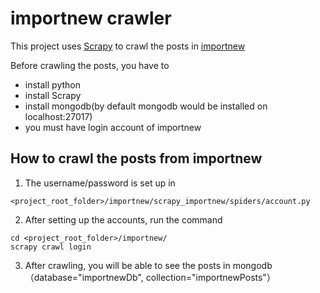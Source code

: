 importnew crawler
========================

This project uses [Scrapy](https://scrapy.org/) to crawl the posts in [importnew](www.importnew.com)

Before crawling the posts, you have to 

- install python
- install Scrapy
- install mongodb(by default mongodb would be installed on localhost:27017)
- you must have login account of importnew

How to crawl the posts from importnew
---------------

1. The username/password is set up in 

```
<project_root_folder>/importnew/scrapy_importnew/spiders/account.py
```

2. After setting up the accounts, run the command

```
cd <project_root_folder>/importnew/
scrapy crawl login
```

3. After crawling, you will be able to see the posts in mongodb（database="importnewDb", collection="importnewPosts"）